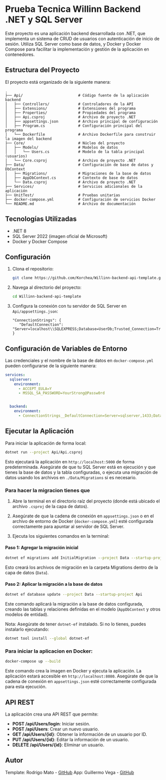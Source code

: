 # Prueba Tecnica Willinn Backend .NET y SQL Server

Este proyecto es una aplicación backend desarrollada con .NET, que implementa un sistema de CRUD de usuarios con autenticación de inicio de sesión. Utiliza SQL Server como base de datos, y Docker y Docker Compose para facilitar la implementación y gestión de la aplicación en contenedores.

## Estructura del Proyecto

El proyecto está organizado de la siguiente manera:

```plaintext
.
├── Api/                         # Código fuente de la aplicación backend
│   ├── Controllers/             # Controladores de la API
│   ├── Extensions/              # Extensiones del programa
│   ├── Properties/              # Propiedades del programa
│   ├── Api.csproj               # Archivo de proyecto .NET
│   ├── appsettings.json         # Archivo principal de configuración
│   ├── Program.cs               # Configuración principal del programa
│   └── Dockerfile               # Archivo Dockerfile para construir la imagen del backend
├── Core/                        # Núcleo del proyecto
│   ├── Models/                  # Modelos de datos
│   │   └── Users.cs             # Modelo de la tabla principal (usuarios)
│   └── Core.csproj              # Archivo de proyecto .NET
├── Data/                        # Configuración de base de datos y DbContext
│   ├── Migrations/              # Migraciones de la base de datos
│   ├── AppDbContext.cs          # Contexto de base de datos
│   └── Data.csproj              # Archivo de proyecto .NET
├── Services/                    # Servicios adicionales de la aplicación
├── UnitTest/                    # Pruebas unitarias
├── docker-compose.yml           # Configuración de servicios Docker
└── README.md                    # Archivo de documentación
```

## Tecnologías Utilizadas

- .NET 8
- SQL Server 2022 (imagen oficial de Microsoft)
- Docker y Docker Compose

## Configuración

1. Clona el repositorio:
    ```bash
    git clone https://github.com/Korchea/Willinn-backend-api-template.git
    ```
2. Navega al directorio del proyecto:
    ```bash
    cd Willinn-backend-api-template
    ```
3. Configura la conexión con tu servidor de SQL Server en `Api/appsettings.json`:
    ```
    "ConnectionStrings": {
       "DefaultConnection": "Server=localhost\\SQLEXPRESS;Database=UserDb;Trusted_Connection=True;TrustServerCertificate=True;"
    }
    ```

## Configuración de Variables de Entorno

Las credenciales y el nombre de la base de datos en `docker-compose.yml` pueden configurarse de la siguiente manera:

```yaml
services:
  sqlserver:
    environment:
      - ACCEPT_EULA=Y
      - MSSQL_SA_PASSWORD=YourStrong@Passw0rd


  backend:
    environment:
      - ConnectionStrings__DefaultConnection=Server=sqlserver,1433;Database=UserDb;User Id=sa;Password=YourStrong@Passw0rd;Encrypt=False;
```

## Ejecutar la Aplicación

Para iniciar la aplicación de forma local:

```bash
dotnet run --project Api/Api.csproj
```

Esto ejecutará la aplicación en `http://localhost:5000` de forma predeterminada. Asegúrate de que tu SQL Server está en ejecución y que tienes la base de datos y la tabla configuradas, o ejecuta una migración de datos usando los archivos en `./Data/Migrations` si es necesario.

### Para hacer la migracion tienes que 

1. Abre la terminal en el directorio raíz del proyecto (donde está ubicado el archivo `.csproj` de la capa de datos).

2. Asegúrate de que la cadena de conexión en `appsettings.json` o en el archivo de entorno de Docker (`docker-compose.yml`) esté configurada correctamente para apuntar al servidor de SQL Server.

3. Ejecuta los siguientes comandos en la terminal:

#### Paso 1: Agregar la migración inicial

```bash
dotnet ef migrations add InitialMigration --project Data --startup-project Api
```
Esto creará los archivos de migración en la carpeta Migrations dentro de la capa de datos (`Data`).

#### Paso 2: Aplicar la migración a la base de datos

```bash
dotnet ef database update --project Data --startup-project Api
```

Este comando aplicará la migración a la base de datos configurada, creando las tablas y relaciones definidas en el modelo (`AppDbContext` y otros modelos de entidad).

Nota: Asegúrate de tener `dotnet-ef` instalado. Si no lo tienes, puedes instalarlo ejecutando:

```bash
dotnet tool install --global dotnet-ef
```

### Para iniciar la aplicacion en Docker:

```bash
docker-compose up --build
```

Este comando crea la imagen en Docker y ejecuta la aplicación. La aplicación estará accesible en `http://localhost:8080`. Asegúrate de que la cadena de conexión en `appsettings.json` esté correctamente configurada para esta ejecución.

## API REST

La aplicación crea una API REST que permite:

- **POST /api/Users/login**: Iniciar sesión.
- **POST /api/Users**: Crear un nuevo usuario.
- **GET /api/Users/{id}**: Obtener la información de un usuario por ID.
- **PUT /api/Users/{id}**: Editar la información de un usuario.
- **DELETE /api/Users/{id}**: Eliminar un usuario.

## Autor

Template: Rodrigo Mato - [GitHub](https://github.com/RodrigoMato00)
App: Guillermo Vega - [GitHub](https://github.com/Korchea)